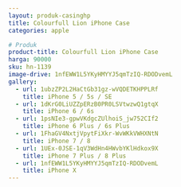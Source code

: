 ```yaml
---
layout: produk-casinghp
title: Colourfull Lion iPhone Case
categories: apple

# Produk
product-title: Colourfull Lion iPhone Case
harga: 90000
sku: hn-1139
image-drive: 1nfEWW1L5YKyHMYYJ5qmTzIQ-RDODvemL
gallery:
  - url: 1ubzZP2L2HaCtGb31gz-wVQDETKHPPLRf
    title: iPhone 5 / 5s / SE
  - url: 1dKrG0LiUZZpERzB0PR0LSVtwzwQ1gtqX
    title: iPhone 6 / 6s
  - url: 1psNIe3-gpwVKdgcZUlhoiS_jw752CIf2
    title: iPhone 6 Plus / 6s Plus
  - url: 1FhaGV4NxtjVpytFiXkr-WvWKkVWHXNtN
    title: iPhone 7 / 8
  - url: 1UEx-0JSE-1qV3WdHn4HWvbYKlHdkox9X
    title: iPhone 7 Plus / 8 Plus
  - url: 1nfEWW1L5YKyHMYYJ5qmTzIQ-RDODvemL
    title: iPhone X
---
```

